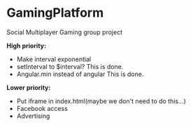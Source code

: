 GamingPlatform
==============
Social Multiplayer Gaming group project

**High priority:**
* Make interval exponential
* setInterval to $interval? This is done.
* Angular.min instead of angular This is done.

**Lower priority:**
* Put iframe in index.html(maybe we don't need to do this...)
* Facebook access
* Advertising
